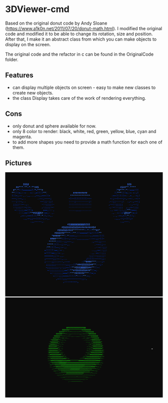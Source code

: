 # 3DViewer-cmd

Based on the original donut code by Andy Sloane (https://www.a1k0n.net/2011/07/20/donut-math.html).
I modified the original code and modified it to be able to change its rotation, size and position. After that, I make it an abstract class from which you can make objects to display on the screen.

The original code and the refactor in c can be found in the OriginalCode folder.

## Features

- can display multiple objects on screen - easy to make new classes to create new objects.
- the class Display takes care of the work of rendering everything.

## Cons

- only donut and sphere available for now.
- only 8 color to render: black, white, red, green, yellow, blue, cyan and magenta.
- to add more shapes you need to provide a math function for each one of them.

## Pictures

![text](Images/3DObjects_1.png)
![text](Images/3DObjects_2.png)
